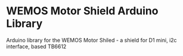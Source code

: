 # WEMOS Motor Shield Arduino Library
Arduino library for the WEMOS Motor Shiled - a shield for D1 mini, i2c interface, based TB6612